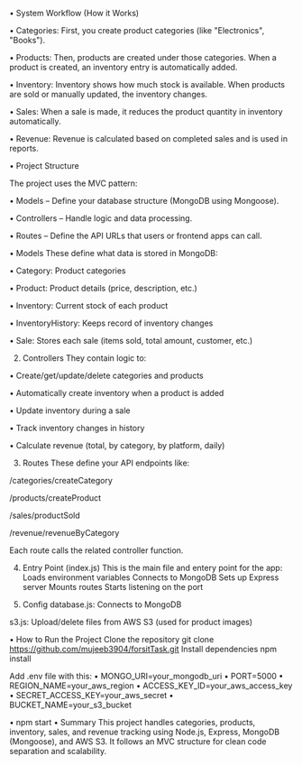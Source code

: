 • System Workflow (How it Works)

• Categories: First, you create product categories (like "Electronics", "Books").

• Products: Then, products are created under those categories. When a product is created, an inventory entry is automatically added.

• Inventory: Inventory shows how much stock is available. When products are sold or manually updated, the inventory changes.

• Sales: When a sale is made, it reduces the product quantity in inventory automatically.

• Revenue: Revenue is calculated based on completed sales and is used in reports.

• Project Structure

The project uses the MVC pattern:

• Models – Define your database structure (MongoDB using Mongoose).

• Controllers – Handle logic and data processing.

• Routes – Define the API URLs that users or frontend apps can call.

• Models
These define what data is stored in MongoDB:

• Category: Product categories

• Product: Product details (price, description, etc.)

• Inventory: Current stock of each product

• InventoryHistory: Keeps record of inventory changes

• Sale: Stores each sale (items sold, total amount, customer, etc.)

2. Controllers
   They contain logic to:

• Create/get/update/delete categories and products

• Automatically create inventory when a product is added

• Update inventory during a sale

• Track inventory changes in history

• Calculate revenue (total, by category, by platform, daily)

3. Routes
   These define your API endpoints like:

/categories/createCategory

/products/createProduct

/sales/productSold

/revenue/revenueByCategory

Each route calls the related controller function.

4. Entry Point (index.js)
   This is the main file and entery point for the app:
   Loads environment variables
   Connects to MongoDB
   Sets up Express server
   Mounts routes
   Starts listening on the port

5. Config
   database.js: Connects to MongoDB

s3.js: Upload/delete files from AWS S3 (used for product images)

• How to Run the Project
Clone the repository
git clone https://github.com/mujeeb3904/forsitTask.git
Install dependencies
npm install

Add .env file with this:
• MONGO_URI=your_mongodb_uri
• PORT=5000
• REGION_NAME=your_aws_region
• ACCESS_KEY_ID=your_aws_access_key
• SECRET_ACCESS_KEY=your_aws_secret
• BUCKET_NAME=your_s3_bucket

• npm start
• Summary
This project handles categories, products, inventory, sales, and revenue tracking using Node.js, Express, MongoDB (Mongoose), and AWS S3. It follows an MVC structure for clean code separation and scalability.
